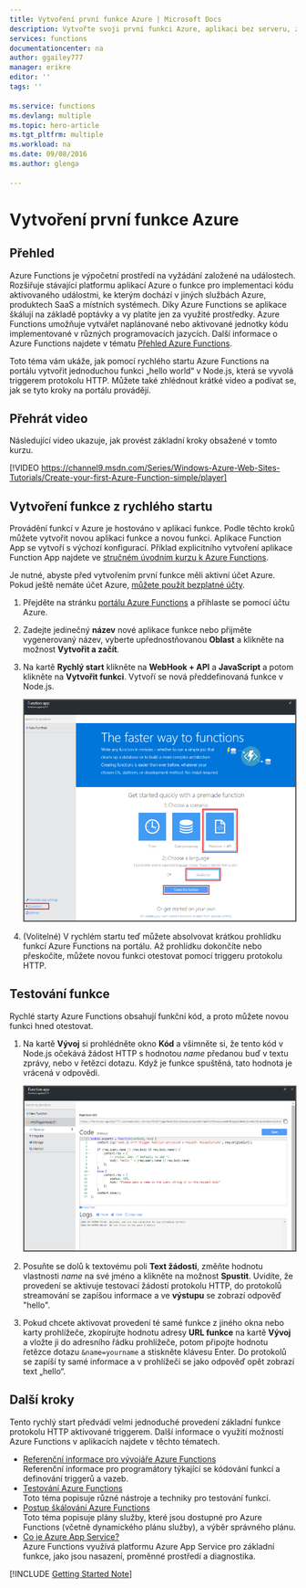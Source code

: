 ```yaml
---
title: Vytvoření první funkce Azure | Microsoft Docs
description: Vytvořte svoji první funkci Azure, aplikaci bez serveru, za méně než dvě minuty.
services: functions
documentationcenter: na
author: ggailey777
manager: erikre
editor: ''
tags: ''

ms.service: functions
ms.devlang: multiple
ms.topic: hero-article
ms.tgt_pltfrm: multiple
ms.workload: na
ms.date: 09/08/2016
ms.author: glenga

---
```

# Vytvoření první funkce Azure
## Přehled
Azure Functions je výpočetní prostředí na vyžádání založené na událostech. Rozšiřuje stávající platformu aplikací Azure o funkce pro implementaci kódu aktivovaného událostmi, ke kterým dochází v jiných službách Azure, produktech SaaS a místních systémech. Díky Azure Functions se aplikace škálují na základě poptávky a vy platíte jen za využité prostředky. Azure Functions umožňuje vytvářet naplánované nebo aktivované jednotky kódu implementované v různých programovacích jazycích. Další informace o Azure Functions najdete v tématu [Přehled Azure Functions](functions-overview.md).

Toto téma vám ukáže, jak pomocí rychlého startu Azure Functions na portálu vytvořit jednoduchou funkci „hello world“ v Node.js, která se vyvolá triggerem protokolu HTTP. Můžete také zhlédnout krátké video a podívat se, jak se tyto kroky na portálu provádějí.

## Přehrát video
Následující video ukazuje, jak provést základní kroky obsažené v tomto kurzu. 

[!VIDEO https://channel9.msdn.com/Series/Windows-Azure-Web-Sites-Tutorials/Create-your-first-Azure-Function-simple/player]


## Vytvoření funkce z rychlého startu
Provádění funkcí v Azure je hostováno v aplikaci funkce. Podle těchto kroků můžete vytvořit novou aplikaci funkce a novou funkci. Aplikace Function App se vytvoří s výchozí konfigurací. Příklad explicitního vytvoření aplikace Function App najdete ve [stručném úvodním kurzu k Azure Functions](functions-create-first-azure-function-azure-portal.md).

Je nutné, abyste před vytvořením první funkce měli aktivní účet Azure. Pokud ještě nemáte účet Azure, [můžete použít bezplatné účty](https://azure.microsoft.com/free/).

1. Přejděte na stránku [portálu Azure Functions](https://functions.azure.com/signin) a přihlaste se pomocí účtu Azure.
2. Zadejte jedinečný **název** nové aplikace funkce nebo přijměte vygenerovaný název, vyberte upřednostňovanou **Oblast** a klikněte na možnost **Vytvořit a začít**. 
3. Na kartě **Rychlý start** klikněte na **WebHook + API** a **JavaScript** a potom klikněte na **Vytvořit funkci**. Vytvoří se nová předdefinovaná funkce v Node.js. 
   
    ![](./media/functions-create-first-azure-function/function-app-quickstart-node-webhook.png)
4. (Volitelné) V rychlém startu teď můžete absolvovat krátkou prohlídku funkcí Azure Functions na portálu.   Až prohlídku dokončíte nebo přeskočíte, můžete novou funkci otestovat pomocí triggeru protokolu HTTP.

## Testování funkce
Rychlé starty Azure Functions obsahují funkční kód, a proto můžete novou funkci hned otestovat.

1. Na kartě **Vývoj** si prohlédněte okno **Kód** a všimněte si, že tento kód v Node.js očekává žádost HTTP s hodnotou *name* předanou buď v textu zprávy, nebo v řetězci dotazu. Když je funkce spuštěná, tato hodnota je vrácená v odpovědi.
   
    ![](./media/functions-create-first-azure-function/function-app-develop-tab-testing.png)
2. Posuňte se dolů k textovému poli **Text žádosti**, změňte hodnotu vlastnosti *name* na své jméno a klikněte na možnost **Spustit**. Uvidíte, že provedení se aktivuje testovací žádostí protokolu HTTP, do protokolů streamování se zapíšou informace a ve **výstupu** se zobrazí odpověď "hello". 
3. Pokud chcete aktivovat provedení té samé funkce z jiného okna nebo karty prohlížeče, zkopírujte hodnotu adresy **URL funkce** na kartě **Vývoj** a vložte ji do adresního řádku prohlížeče, potom připojte hodnotu řetězce dotazu `&name=yourname` a stiskněte klávesu Enter. Do protokolů se zapíší ty samé informace a v prohlížeči se jako odpověď opět zobrazí text „hello“.

## Další kroky
Tento rychlý start předvádí velmi jednoduché provedení základní funkce protokolu HTTP aktivované triggerem. Další informace o využití možností Azure Functions v aplikacích najdete v těchto tématech.

* [Referenční informace pro vývojáře Azure Functions](functions-reference.md)  
  Referenční informace pro programátory týkající se kódování funkcí a definování triggerů a vazeb.
* [Testování Azure Functions](functions-test-a-function.md)  
  Toto téma popisuje různé nástroje a techniky pro testování funkcí.
* [Postup škálování Azure Functions](functions-scale.md)  
  Toto téma popisuje plány služby, které jsou dostupné pro Azure Functions (včetně dynamického plánu služby), a výběr správného plánu. 
* [Co je Azure App Service?](../app-service/app-service-value-prop-what-is.md)  
  Azure Functions využívá platformu Azure App Service pro základní funkce, jako jsou nasazení, proměnné prostředí a diagnostika. 

[!INCLUDE [Getting Started Note](../../includes/functions-get-help.md)]

<!--HONumber=Sep16_HO3-->


